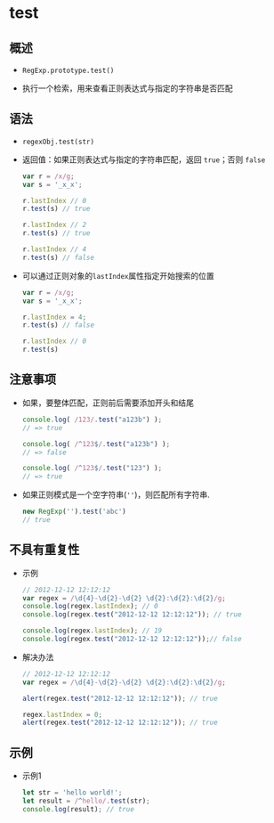 # test

## 概述

+ `RegExp.prototype.test()`

+ 执行一个检索，用来查看正则表达式与指定的字符串是否匹配

## 语法

+ `regexObj.test(str)`

+ 返回值：如果正则表达式与指定的字符串匹配，返回 `true`；否则 `false`

  ```js
  var r = /x/g;
  var s = '_x_x';

  r.lastIndex // 0
  r.test(s) // true

  r.lastIndex // 2
  r.test(s) // true

  r.lastIndex // 4
  r.test(s) // false
  ```

+ 可以通过正则对象的`lastIndex`属性指定开始搜索的位置

  ```js
  var r = /x/g;
  var s = '_x_x';

  r.lastIndex = 4;
  r.test(s) // false

  r.lastIndex // 0
  r.test(s)
  ```

## 注意事项

+ 如果，要整体匹配，正则前后需要添加开头和结尾

  ```js
  console.log( /123/.test("a123b") );
  // => true

  console.log( /^123$/.test("a123b") );
  // => false

  console.log( /^123$/.test("123") );
  // => true
  ```

+ 如果正则模式是一个空字符串(`''`)，则匹配所有字符串.

  ```js
  new RegExp('').test('abc')
  // true
  ```

## 不具有重复性

+ 示例

  ```js
  // 2012-12-12 12:12:12
  var regex = /\d{4}-\d{2}-\d{2} \d{2}:\d{2}:\d{2}/g;
  console.log(regex.lastIndex); // 0
  console.log(regex.test("2012-12-12 12:12:12")); // true

  console.log(regex.lastIndex); // 19
  console.log(regex.test("2012-12-12 12:12:12"));// false
  ```

+ 解决办法

  ```js
  // 2012-12-12 12:12:12
  var regex = /\d{4}-\d{2}-\d{2} \d{2}:\d{2}:\d{2}/g;

  alert(regex.test("2012-12-12 12:12:12")); // true

  regex.lastIndex = 0;
  alert(regex.test("2012-12-12 12:12:12")); // true
  ```

## 示例

+ 示例1

  ```js
  let str = 'hello world!';
  let result = /^hello/.test(str);
  console.log(result); // true
  ```
